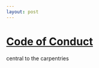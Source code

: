 ```yaml
---
layout: post
---
```


# [Code of Conduct](https://docs.carpentries.org/topic_folders/policies/code-of-conduct.html)

central to the carpentries
